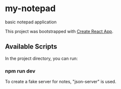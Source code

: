 # my-notepad
basic notepad application

This project was bootstrapped with [Create React App](https://github.com/facebook/create-react-app).

## Available Scripts

In the project directory, you can run:

### npm run dev

To create a fake server for notes, "json-server" is used.
